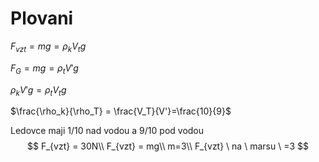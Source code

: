 # Plovani

$F_{vzt}=mg=\rho_k V_t g$ 

$F_G=mg=\rho_t V' g$ 

$\rho_k V' g = \rho_t V_t g$

$\frac{\rho_k}{\rho_T} = \frac{V_T}{V'}=\frac{10}{9}$

Ledovce maji 1/10 nad vodou a 9/10 pod vodou
$$
F_{vzt} = 30N\\
F_{vzt} = mg\\
m=3\\
F_{vzt} \ na \ marsu \ =3
$$

